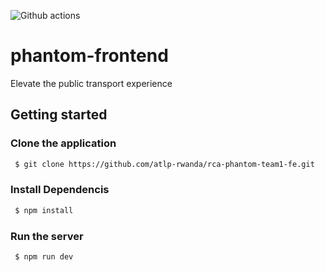 ![Github actions](https://github.com/atlp-rwanda/rca-phantom-team1-fe/actions/workflows/actions.yml/badge.svg)

# phantom-frontend
Elevate the public transport experience  

## Getting started 

### Clone the application

```sh
 $ git clone https://github.com/atlp-rwanda/rca-phantom-team1-fe.git
```
### Install Dependencis 

```sh
 $ npm install
```

### Run the server

```sh
 $ npm run dev
```
